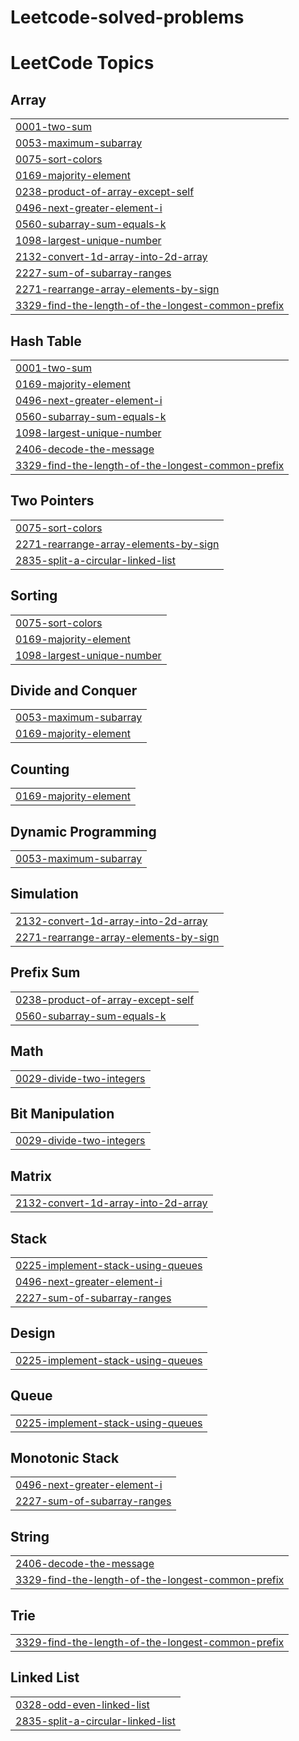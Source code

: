 # Leetcode-solved-problems
<!---LeetCode Topics Start-->
# LeetCode Topics
## Array
|  |
| ------- |
| [0001-two-sum](https://github.com/shinieaggarwal72/Leetcode-solved-problems/tree/master/0001-two-sum) |
| [0053-maximum-subarray](https://github.com/shinieaggarwal72/Leetcode-solved-problems/tree/master/0053-maximum-subarray) |
| [0075-sort-colors](https://github.com/shinieaggarwal72/Leetcode-solved-problems/tree/master/0075-sort-colors) |
| [0169-majority-element](https://github.com/shinieaggarwal72/Leetcode-solved-problems/tree/master/0169-majority-element) |
| [0238-product-of-array-except-self](https://github.com/shinieaggarwal72/Leetcode-solved-problems/tree/master/0238-product-of-array-except-self) |
| [0496-next-greater-element-i](https://github.com/shinieaggarwal72/Leetcode-solved-problems/tree/master/0496-next-greater-element-i) |
| [0560-subarray-sum-equals-k](https://github.com/shinieaggarwal72/Leetcode-solved-problems/tree/master/0560-subarray-sum-equals-k) |
| [1098-largest-unique-number](https://github.com/shinieaggarwal72/Leetcode-solved-problems/tree/master/1098-largest-unique-number) |
| [2132-convert-1d-array-into-2d-array](https://github.com/shinieaggarwal72/Leetcode-solved-problems/tree/master/2132-convert-1d-array-into-2d-array) |
| [2227-sum-of-subarray-ranges](https://github.com/shinieaggarwal72/Leetcode-solved-problems/tree/master/2227-sum-of-subarray-ranges) |
| [2271-rearrange-array-elements-by-sign](https://github.com/shinieaggarwal72/Leetcode-solved-problems/tree/master/2271-rearrange-array-elements-by-sign) |
| [3329-find-the-length-of-the-longest-common-prefix](https://github.com/shinieaggarwal72/Leetcode-solved-problems/tree/master/3329-find-the-length-of-the-longest-common-prefix) |
## Hash Table
|  |
| ------- |
| [0001-two-sum](https://github.com/shinieaggarwal72/Leetcode-solved-problems/tree/master/0001-two-sum) |
| [0169-majority-element](https://github.com/shinieaggarwal72/Leetcode-solved-problems/tree/master/0169-majority-element) |
| [0496-next-greater-element-i](https://github.com/shinieaggarwal72/Leetcode-solved-problems/tree/master/0496-next-greater-element-i) |
| [0560-subarray-sum-equals-k](https://github.com/shinieaggarwal72/Leetcode-solved-problems/tree/master/0560-subarray-sum-equals-k) |
| [1098-largest-unique-number](https://github.com/shinieaggarwal72/Leetcode-solved-problems/tree/master/1098-largest-unique-number) |
| [2406-decode-the-message](https://github.com/shinieaggarwal72/Leetcode-solved-problems/tree/master/2406-decode-the-message) |
| [3329-find-the-length-of-the-longest-common-prefix](https://github.com/shinieaggarwal72/Leetcode-solved-problems/tree/master/3329-find-the-length-of-the-longest-common-prefix) |
## Two Pointers
|  |
| ------- |
| [0075-sort-colors](https://github.com/shinieaggarwal72/Leetcode-solved-problems/tree/master/0075-sort-colors) |
| [2271-rearrange-array-elements-by-sign](https://github.com/shinieaggarwal72/Leetcode-solved-problems/tree/master/2271-rearrange-array-elements-by-sign) |
| [2835-split-a-circular-linked-list](https://github.com/shinieaggarwal72/Leetcode-solved-problems/tree/master/2835-split-a-circular-linked-list) |
## Sorting
|  |
| ------- |
| [0075-sort-colors](https://github.com/shinieaggarwal72/Leetcode-solved-problems/tree/master/0075-sort-colors) |
| [0169-majority-element](https://github.com/shinieaggarwal72/Leetcode-solved-problems/tree/master/0169-majority-element) |
| [1098-largest-unique-number](https://github.com/shinieaggarwal72/Leetcode-solved-problems/tree/master/1098-largest-unique-number) |
## Divide and Conquer
|  |
| ------- |
| [0053-maximum-subarray](https://github.com/shinieaggarwal72/Leetcode-solved-problems/tree/master/0053-maximum-subarray) |
| [0169-majority-element](https://github.com/shinieaggarwal72/Leetcode-solved-problems/tree/master/0169-majority-element) |
## Counting
|  |
| ------- |
| [0169-majority-element](https://github.com/shinieaggarwal72/Leetcode-solved-problems/tree/master/0169-majority-element) |
## Dynamic Programming
|  |
| ------- |
| [0053-maximum-subarray](https://github.com/shinieaggarwal72/Leetcode-solved-problems/tree/master/0053-maximum-subarray) |
## Simulation
|  |
| ------- |
| [2132-convert-1d-array-into-2d-array](https://github.com/shinieaggarwal72/Leetcode-solved-problems/tree/master/2132-convert-1d-array-into-2d-array) |
| [2271-rearrange-array-elements-by-sign](https://github.com/shinieaggarwal72/Leetcode-solved-problems/tree/master/2271-rearrange-array-elements-by-sign) |
## Prefix Sum
|  |
| ------- |
| [0238-product-of-array-except-self](https://github.com/shinieaggarwal72/Leetcode-solved-problems/tree/master/0238-product-of-array-except-self) |
| [0560-subarray-sum-equals-k](https://github.com/shinieaggarwal72/Leetcode-solved-problems/tree/master/0560-subarray-sum-equals-k) |
## Math
|  |
| ------- |
| [0029-divide-two-integers](https://github.com/shinieaggarwal72/Leetcode-solved-problems/tree/master/0029-divide-two-integers) |
## Bit Manipulation
|  |
| ------- |
| [0029-divide-two-integers](https://github.com/shinieaggarwal72/Leetcode-solved-problems/tree/master/0029-divide-two-integers) |
## Matrix
|  |
| ------- |
| [2132-convert-1d-array-into-2d-array](https://github.com/shinieaggarwal72/Leetcode-solved-problems/tree/master/2132-convert-1d-array-into-2d-array) |
## Stack
|  |
| ------- |
| [0225-implement-stack-using-queues](https://github.com/shinieaggarwal72/Leetcode-solved-problems/tree/master/0225-implement-stack-using-queues) |
| [0496-next-greater-element-i](https://github.com/shinieaggarwal72/Leetcode-solved-problems/tree/master/0496-next-greater-element-i) |
| [2227-sum-of-subarray-ranges](https://github.com/shinieaggarwal72/Leetcode-solved-problems/tree/master/2227-sum-of-subarray-ranges) |
## Design
|  |
| ------- |
| [0225-implement-stack-using-queues](https://github.com/shinieaggarwal72/Leetcode-solved-problems/tree/master/0225-implement-stack-using-queues) |
## Queue
|  |
| ------- |
| [0225-implement-stack-using-queues](https://github.com/shinieaggarwal72/Leetcode-solved-problems/tree/master/0225-implement-stack-using-queues) |
## Monotonic Stack
|  |
| ------- |
| [0496-next-greater-element-i](https://github.com/shinieaggarwal72/Leetcode-solved-problems/tree/master/0496-next-greater-element-i) |
| [2227-sum-of-subarray-ranges](https://github.com/shinieaggarwal72/Leetcode-solved-problems/tree/master/2227-sum-of-subarray-ranges) |
## String
|  |
| ------- |
| [2406-decode-the-message](https://github.com/shinieaggarwal72/Leetcode-solved-problems/tree/master/2406-decode-the-message) |
| [3329-find-the-length-of-the-longest-common-prefix](https://github.com/shinieaggarwal72/Leetcode-solved-problems/tree/master/3329-find-the-length-of-the-longest-common-prefix) |
## Trie
|  |
| ------- |
| [3329-find-the-length-of-the-longest-common-prefix](https://github.com/shinieaggarwal72/Leetcode-solved-problems/tree/master/3329-find-the-length-of-the-longest-common-prefix) |
## Linked List
|  |
| ------- |
| [0328-odd-even-linked-list](https://github.com/shinieaggarwal72/Leetcode-solved-problems/tree/master/0328-odd-even-linked-list) |
| [2835-split-a-circular-linked-list](https://github.com/shinieaggarwal72/Leetcode-solved-problems/tree/master/2835-split-a-circular-linked-list) |
<!---LeetCode Topics End-->